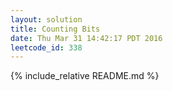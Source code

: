 ```yaml
---
layout: solution
title: Counting Bits
date: Thu Mar 31 14:42:17 PDT 2016
leetcode_id: 338
---
```

{% include_relative README.md %}
